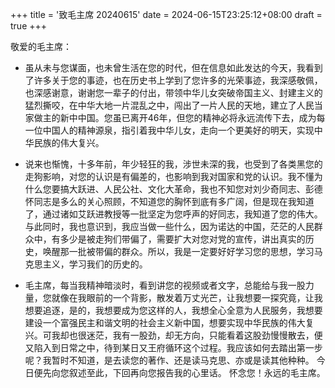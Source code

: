 +++
title = '致毛主席 20240615'
date = 2024-06-15T23:25:12+08:00
draft = true
+++


敬爱的毛主席：
- 虽从未与您谋面，也未曾生活在您的时代，但在信息如此发达的今天，我看到了许多关于您的事迹，也在历史书上学到了您许多的光荣事迹，我深感敬佩，也深感谢意，谢谢您一辈子的付出，带领中华儿女突破帝国主义、封建主义的猛烈撕咬，在中华大地一片混乱之中，闯出了一片人民的天地，建立了人民当家做主的新中中国。您虽已离开46年，但您的精神必将永远流传下去，成为每一位中国人的精神源泉，指引着我中华儿女，走向一个更美好的明天，实现中华民族的伟大复兴。

- 说来也惭愧，十多年前，年少轻狂的我，涉世未深的我，也受到了各类黑您的走狗影响，对您的认识是有偏差的，也影响到我对国家和党的认识。我不懂为什么您要搞大跃进、人民公社、文化大革命，我也不知您对刘少奇同志、彭德怀同志是多么的关心照顾，不知道您的胸怀到底有多广阔，但是现在我知道了，通过诸如艾跃进教授等一批坚定为您呼声的好同志，我知道了您的伟大。与此同时，我也意识到，我应当做一些什么，因为诺达的中国，茫茫的人民群众中，有多少是被走狗们带偏了，需要扩大对您对党的宣传，讲出真实的历史，唤醒那一批被带偏的群众。所以，我是一定要好好学习您的思想，学习马克思主义，学习我们的历史的。

- 毛主席，每当我精神暗淡时，看到讲您的视频或者文字，总能给与我一股力量，您就像在我眼前的一个背影，散发着万丈光芒，让我想要一探究竟，让我想要追逐，是的，我想要成为您这样的人，我想全心全意为人民服务，我想要建设一个富强民主和谐文明的社会主义新中国，想要实现中华民族的伟大复兴。可我却也很迷茫，我有一股劲，却无方向，只能看着这股劲慢慢散去，便又陷入到日常之中，待到某日又王府循环这个过程。我应该如何去踏出第一步呢？我暂时不知道，是去读您的著作、还是读马克思、亦或是读其他种种。
今日便先向您叙述至此，下回再向您报告我的心里话。
怀念您！永远的毛主席。











